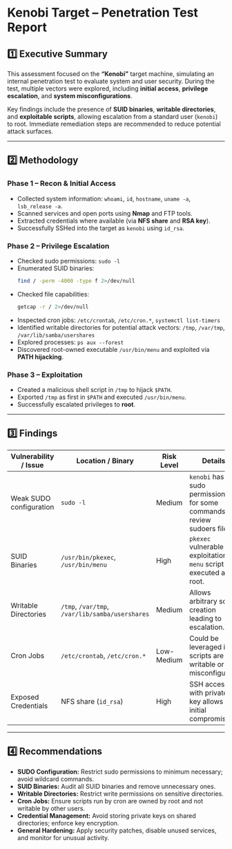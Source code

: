 # Kenobi Target – Penetration Test Report

## 1️⃣ Executive Summary
This assessment focused on the **“Kenobi”** target machine, simulating an internal penetration test to evaluate system and user security. During the test, multiple vectors were explored, including **initial access**, **privilege escalation**, and **system misconfigurations**.  

Key findings include the presence of **SUID binaries**, **writable directories**, and **exploitable scripts**, allowing escalation from a standard user (`kenobi`) to root. Immediate remediation steps are recommended to reduce potential attack surfaces.

---

## 2️⃣ Methodology

### Phase 1 – Recon & Initial Access
- Collected system information: `whoami`, `id`, `hostname`, `uname -a`, `lsb_release -a`.  
- Scanned services and open ports using **Nmap** and FTP tools.  
- Extracted credentials where available (via **NFS share** and **RSA key**).  
- Successfully SSHed into the target as `kenobi` using `id_rsa`.

### Phase 2 – Privilege Escalation
- Checked sudo permissions: `sudo -l`  
- Enumerated SUID binaries:
  ```bash
  find / -perm -4000 -type f 2>/dev/null
  ```  
- Checked file capabilities:
  ```bash
  getcap -r / 2>/dev/null
  ```  
- Inspected cron jobs: `/etc/crontab`, `/etc/cron.*`, `systemctl list-timers`  
- Identified writable directories for potential attack vectors: `/tmp`, `/var/tmp`, `/var/lib/samba/usershares`  
- Explored processes: `ps aux --forest`  
- Discovered root-owned executable `/usr/bin/menu` and exploited via **PATH hijacking**.

### Phase 3 – Exploitation
- Created a malicious shell script in `/tmp` to hijack `$PATH`.  
- Exported `/tmp` as first in `$PATH` and executed `/usr/bin/menu`.  
- Successfully escalated privileges to **root**.

---

## 3️⃣ Findings

| Vulnerability / Issue       | Location / Binary                           | Risk Level   | Details |
| --------------------------- | ------------------------------------------ | ------------ | ------- |
| Weak SUDO configuration     | `sudo -l`                                  | Medium       | `kenobi` has sudo permissions for some commands; review sudoers file. |
| SUID Binaries               | `/usr/bin/pkexec`, `/usr/bin/menu`         | High         | `pkexec` vulnerable to exploitation. `menu` script executed as root. |
| Writable Directories        | `/tmp`, `/var/tmp`, `/var/lib/samba/usershares` | Medium   | Allows arbitrary script creation leading to escalation. |
| Cron Jobs                   | `/etc/crontab`, `/etc/cron.*`              | Low-Medium   | Could be leveraged if scripts are writable or misconfigured. |
| Exposed Credentials         | NFS share (`id_rsa`)                        | High         | SSH access with private key allows initial compromise. |

---

## 4️⃣ Recommendations
- **SUDO Configuration:** Restrict sudo permissions to minimum necessary; avoid wildcard commands.  
- **SUID Binaries:** Audit all SUID binaries and remove unnecessary ones.  
- **Writable Directories:** Restrict write permissions on sensitive directories.  
- **Cron Jobs:** Ensure scripts run by cron are owned by root and not writable by other users.  
- **Credential Management:** Avoid storing private keys on shared directories; enforce key encryption.  
- **General Hardening:** Apply security patches, disable unused services, and monitor for unusual activity.
